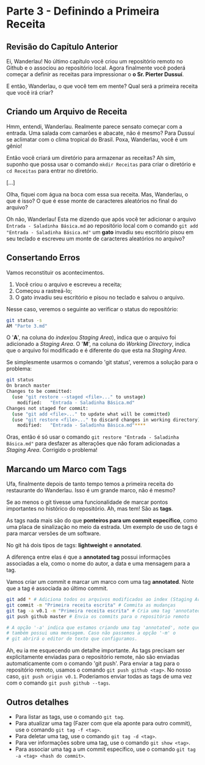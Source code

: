 # Parte 3 - Definindo a Primeira Receita

## Revisão do Capítulo Anterior

Ei, Wanderlau! No último capítulo você criou um repositório remoto no Github e o associou ao repositório local. Agora finalmente você poderá começar a definir as receitas para impressionar o **o Sr. Pierter Dussuí**.

E então, Wanderlau, o que você tem em mente? Qual será a primeira receita que você irá criar?

## Criando um Arquivo de Receita

Hmm, entendi, Wanderlau. Realmente parece sensato começar com a entrada. Uma salada com camarões e abacate, não é mesmo? Para Dussuí se aclimatar com o 
clima tropical do Brasil. Poxa, Wanderlau, você é um gênio!

Então você criará um diretório para armazenar as receitas? Ah sim, suponho que possa usar o comando `mkdir Receitas` para criar o diretório e `cd Receitas` para entrar no diretório.

[...]

Olha, fiquei com água na boca com essa sua receita. Mas, Wanderlau, o que é isso? O que é esse monte de caracteres aleatórios no final do arquivo?

Oh não, Wanderlau! Esta me dizendo que após você ter adicionar o arquivo `Entrada - Saladinha Básica.md` ao repositório local com o comando `git add "Entrada - Saladinha Básica.md"` um **gato** invadiu seu escritório pisou em seu teclado e escreveu um monte de caracteres aleatórios no arquivo?

## Consertando Erros

Vamos reconstituir os acontecimentos.

1. Você criou o arquivo e escreveu a receita;
2. Começou a rastreá-lo;
3. O gato invadiu seu escritório e pisou no teclado e salvou o arquivo.

Nesse caso, veremos o seguinte ao verificar o status do repositório:

```bash
git status -s
AM "Parte 3.md"
```

O '**A**', na coluna do *index*(ou *Staging Area*), indica que o arquivo foi adicionado a *Staging Area*. O '**M**', na coluna do *Working Directory*, indica que o arquivo foi modificado e é diferente do que esta na *Staging Area*.

Se simplesmente usarmos o comando 'git status', veremos a solução para o problema:

```bash
git status
On branch master
Changes to be committed:
  (use "git restore --staged <file>..." to unstage)
    modified:   "Entrada - Saladinha Básica.md"
Changes not staged for commit:
  (use "git add <file>..." to update what will be committed)
  (use "git restore <file>..." to discard changes in working directory)
    modified:   "Entrada - Saladinha Básica.md"****
```

Oras, então é só usar o comando `git restore "Entrada - Saladinha Básica.md"` para desfazer as alterações que não foram adicionadas a *Staging Area*. Corrigido o problema!

## Marcando um Marco com Tags

Ufa, finalmente depois de tanto tempo temos a primeira receita do restaurante do Wanderlau. Isso é um grande marco, não é mesmo?

Se ao menos o git tivesse uma funcionalidade de marcar pontos importantes no histórico do repositório. Ah, mas tem! São as **tags**.

As tags nada mais são do que **ponteiros para um commit específico**, como uma placa de sinalização no meio da estrada. Um exemplo de uso de tags é para marcar versões de um software.

No git há dois tipos de tags: **lightweight** e **annotated**.

A diferença entre elas é que a **annotated tag** possui informações associadas a ela, como o nome do autor, a data e uma mensagem para a tag.

Vamos criar um commit e marcar um marco com uma tag **annotated**. Note que a tag é associada ao último commit.

```bash
git add * # Adiciona todos os arquivos modificados ao index (Staging Area)
git commit -m "Primeira receita escrita" # Commita as mudanças
git tag -a v0.1 -m "Primeira receita escrita" # Cria uma tag 'annotated'
git push github master # Envia os commits para o repositório remoto

# A opção '-a' indica que estamos criando uma tag 'annotated', note que ela 
# também possui uma mensagem. Caso não passemos a opção '-m' o 
# git abrirá o editor de texto que configuramos.
```

Ah, eu ia me esquecendo um detalhe importante. As tags precisam ser explicitamente enviadas para o repositório remote, não são enviadas automaticamente com o comando 'git push'. Para enviar a tag para o repositório remoto, usamos o comando `git push github <tag>`. No nosso caso, `git push origin v0.1`.
Poderiamos enviar todas as tags de uma vez com o comando `git push github --tags`.

## Outros detalhes

* Para listar as tags, use o comando `git tag`.
* Para atualizar uma tag (Fazer com que ela aponte para outro commit), use o comando `git tag -f <tag>`.
* Para deletar uma tag, use o comando `git tag -d <tag>`.
* Para ver informações sobre uma tag, use o comando `git show <tag>`.
* Para associar uma tag a um commit específico, use o comando `git tag -a <tag> <hash do commit>`.
